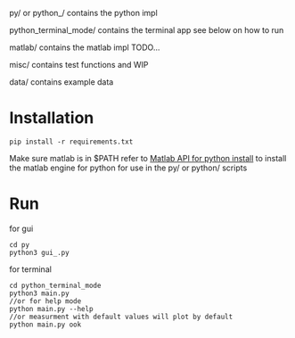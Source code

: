 
py/ or python_/ contains the python impl

python_terminal_mode/ contains the terminal app see below on how to run

matlab/ contains the matlab impl TODO...

misc/ contains test functions and WIP

data/ contains example data

# Installation

```
pip install -r requirements.txt
```

Make sure matlab is in $PATH refer to [Matlab API for python install](https://de.mathworks.com/help/matlab/matlab_external/install-the-matlab-engine-for-python.html)
to install the matlab engine for python for use in the py/ or python/ scripts

# Run

for gui
```
cd py
python3 gui_.py
```

for terminal 
```
cd python_terminal_mode
python3 main.py
//or for help mode 
python main.py --help 
//or measurment with default values will plot by default
python main.py ook 
```



